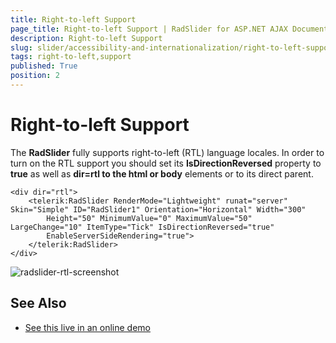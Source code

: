 ```yaml
---
title: Right-to-left Support
page_title: Right-to-left Support | RadSlider for ASP.NET AJAX Documentation
description: Right-to-left Support
slug: slider/accessibility-and-internationalization/right-to-left-support
tags: right-to-left,support
published: True
position: 2
---
```


# Right-to-left Support

The **RadSlider** fully supports right-to-left (RTL) language locales. In order to turn on the RTL support you should set its **IsDirectionReversed** property to **true** as well as **dir=rtl to the html or body** elements or to its direct parent.

````ASP.NET
<div dir="rtl">
	<telerik:RadSlider RenderMode="Lightweight" runat="server" Skin="Simple" ID="RadSlider1" Orientation="Horizontal" Width="300"
		Height="50" MinimumValue="0" MaximumValue="50" LargeChange="10" ItemType="Tick" IsDirectionReversed="true"
		EnableServerSideRendering="true">
	</telerik:RadSlider>
</div>
````

![radslider-rtl-screenshot](images/radslider-rtl-screenshot.png)

## See Also

 * [See this live in an online demo](https://demos.telerik.com/aspnet-ajax/slider/examples/righttoleft/defaultcs.aspx)
